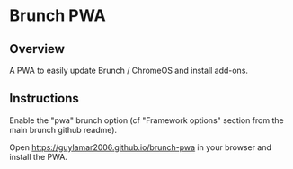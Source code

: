 # Brunch PWA

## Overview

A PWA to easily update Brunch / ChromeOS and install add-ons.

## Instructions

Enable the "pwa" brunch option (cf "Framework options" section from the main brunch github readme).

Open https://guylamar2006.github.io/brunch-pwa in your browser and install the PWA.

